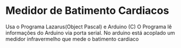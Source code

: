 # Medidor de Batimento Cardiacos
Usa o Programa Lazarus(Object Pascal) e Arduino (C)
O Programa lê informações do Arduino via porta serial.
No arduino está acoplado um medidor infravermelho que mede o batimento cardiaco